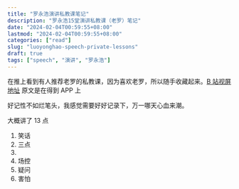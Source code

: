 ```yaml
---
title: "罗永浩演讲私教课笔记"
description: "罗永浩15堂演讲私教课（老罗）笔记"
date: "2024-02-04T00:59:55+08:00"
lastmod: "2024-02-04T00:59:55+08:00"
categories: ["read"]
slug: "luoyonghao-speech-private-lessons"
draft: true
tags: ["speech", "演讲", "罗永浩"]
---
```


在推上看到有人推荐老罗的私教课，因为喜欢老罗，所以随手收藏起来。[B 站视屏地址](https://www.bilibili.com/video/BV1PP411T7fv/?p=1&spm_id_from=pageDriver&vd_source=b05782a7ff91fcd5a842b981fe25bfb1) 原文是在得到 APP 上

好记性不如烂笔头，我感觉需要好好记录下，万一哪天心血来潮。

大概讲了 13 点

1. 笑话
2. 三点
3. 
4. 场控
5. 疑问
6. 害怕
